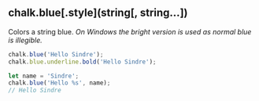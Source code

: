 ## chalk.blue[.style](string[, string...])

Colors a string blue.
*On Windows the bright version is used as normal blue is illegible.*

```js
chalk.blue('Hello Sindre');
chalk.blue.underline.bold('Hello Sindre');

let name = 'Sindre';
chalk.blue('Hello %s', name);
// Hello Sindre
```